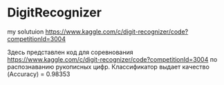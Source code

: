 # DigitRecognizer
my solutuion https://www.kaggle.com/c/digit-recognizer/code?competitionId=3004


Здесь представлен код для соревнования  https://www.kaggle.com/c/digit-recognizer/code?competitionId=3004   по распознаванию рукописных цифр.
Классификатор выдает качество (Accuracy) = 0.98353

